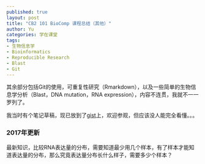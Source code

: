 ```yaml
---
published: true
layout: post
title: "CB2 101 BioComp 课程总结（其他）"
author: Yu
categories: 学在课堂
tags:
- 生物信息学
- Bioinformatics
- Reproducible Research
- Blast
- Git
---
```


其余部分包括Git的使用，可重复性研究（Rmarkdown），以及一些简单的生物信息学分析（Blast，DNA mutation，RNA expression），内容不连贯，我就不一一罗列了。

我当时有个笔记草稿，现已放到了[gist](https://gist.github.com/yulijia/a6f38f07c8db9fb3b369f4f2836db67e)上，欢迎参观，但应该没人能完全看懂。。。

### 2017年更新
最新知识，比较RNA表达量的分布，需要知道最少用几个样本，有了样本才能知道表达量的分布，那么究竟表达量分布长什么样子，需要多少个样本？
